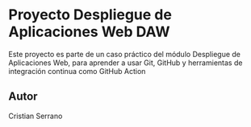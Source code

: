 # Proyecto Despliegue de Aplicaciones Web DAW

Este proyecto es parte de un caso práctico del módulo Despliegue de Aplicaciones Web, para aprender a usar Git, GitHub y herramientas de integración continua como GitHub Action

## Autor
Cristian Serrano
